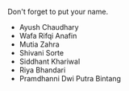 Don't forget to put your name.

- Ayush Chaudhary
- Wafa Rifqi Anafin
- Mutia Zahra
- Shivani Sorte
- Siddhant Khariwal
- Riya Bhandari
- Pramdhanni Dwi Putra Bintang
